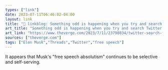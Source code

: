 ```yaml
---
types: ["link"]
date: 2023-07-11T06:46:02-04:00
layout: link
title: "🔗 linkblog: Something odd is happening when you try and search Twitter for Threads links - The Verge'"
art_title: "Something odd is happening when you try and search Twitter for Threads links - The Verge"
art_link: "https://www.theverge.com/2023/7/11/23790834/twitter-search-for-threads-urls-broken-zero-results"
sources: ["theverge.com"]
tags: ["Elon Musk","Threads","Twitter","free speech"]
---
```

It appears that Musk's "free speech absolutism" continues to be selective and self-serving.  
 
